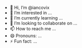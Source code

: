 - 👋 Hi, I’m @iancovix
- 👀 I’m interested in ...
- 🌱 I’m currently learning ...
- 💞️ I’m looking to collaborate on ...
- 📫 How to reach me ...
- 😄 Pronouns: ...
- ⚡ Fun fact: ...

<!---
iancovix/iancovix is a ✨ special ✨ repository because its `README.md` (this file) appears on your GitHub profile.
You can click the Preview link to take a look at your changes.
--->
